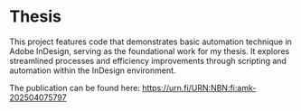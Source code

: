 # Thesis

This project features code that demonstrates basic automation technique in Adobe InDesign, serving as the foundational work for my thesis. It explores streamlined processes and efficiency improvements through scripting and automation within the InDesign environment.

The publication can be found here: https://urn.fi/URN:NBN:fi:amk-202504075797
